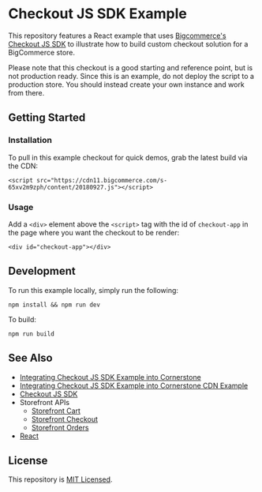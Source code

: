 # Checkout JS SDK Example

This repository features a React example that uses [Bigcommerce's Checkout JS SDK](https://github.com/bigcommerce/checkout-sdk-js) to illustrate how to build custom checkout solution for a BigCommerce store.

Please note that this checkout is a good starting and reference point, but is not production ready. Since this is an example, do not deploy the script to a production store. You should instead create your own instance and work from there.

## Getting Started

### Installation

To pull in this example checkout for quick demos, grab the latest build via the CDN:

```
<script src="https://cdn11.bigcommerce.com/s-65xv2m9zph/content/20180927.js"></script>
```


### Usage

Add a `<div>` element above the `<script>` tag with the id of `checkout-app` in the page where you want the checkout to be render:

```
<div id="checkout-app"></div>
```

## Development

To run this example locally, simply run the following:

```
npm install && npm run dev
```

To build:

```
npm run build
```


## See Also

* [Integrating Checkout JS SDK Example into Cornerstone](https://developer.bigcommerce.com/stencil-docs/template-files/customize-stencil-checkout/checkout-js-sdk/getting-started-in-vanilla-js)
* [Integrating Checkout JS SDK Example into Cornerstone CDN Example](https://developer.bigcommerce.com/stencil-docs/template-files/customize-stencil-checkout/checkout-js-sdk/implement-a-custom-checkout)
* [Checkout JS SDK](https://github.com/bigcommerce/checkout-sdk-js)
* Storefront APIs
    - [Storefront Cart](https://developer.bigcommerce.com/api-reference/cart-checkout/storefront-cart-api)
    - [Storefront Checkout](https://developer.bigcommerce.com/api-reference/cart-checkout/storefront-checkout-api)
    - [Storefront Orders](https://developer.bigcommerce.com/api-reference/orders/storefront-orders-api)
* [React](https://reactjs.org/)

## License

This repository is [MIT Licensed](LICENSE.md).
